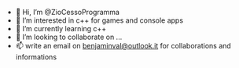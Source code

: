 - 👋 Hi, I’m @ZioCessoProgramma
- 👀 I’m interested in c++ for games and console apps
- 🌱 I’m currently learning c++
- 💞️ I’m looking to collaborate on ...
- 📫 write an email on benjaminval@outlook.it for collaborations and informations

<!---
ZioCessoProgramma/ZioCessoProgramma is a ✨ special ✨ repository because its `README.md` (this file) appears on your GitHub profile.
You can click the Preview link to take a look at your changes.
--->
